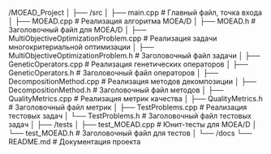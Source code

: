 /MOEAD_Project
│
├── /src
│   ├── main.cpp            # Главный файл, точка входа
│   ├── MOEAD.cpp           # Реализация алгоритма MOEA/D
│   ├── MOEAD.h             # Заголовочный файл для MOEA/D
│   ├── MultiObjectiveOptimizationProblem.cpp  # Реализация задачи многокритериальной оптимизации
│   ├── MultiObjectiveOptimizationProblem.h    # Заголовочный файл задачи
│   ├── GeneticOperators.cpp   # Реализация генетических операторов
│   ├── GeneticOperators.h     # Заголовочный файл операторов
│   ├── DecompositionMethod.cpp  # Реализация методов декомпозиции
│   ├── DecompositionMethod.h    # Заголовочный файл методов
│   ├── QualityMetrics.cpp    # Реализация метрик качества
│   ├── QualityMetrics.h      # Заголовочный файл метрик
│   ├── TestProblems.cpp      # Реализация тестовых задач
│   └── TestProblems.h        # Заголовочный файл тестовых задач
│
├── /tests
│   ├── test_MOEAD.cpp        # Юнит-тесты для MOEA/D
│   └── test_MOEAD.h          # Заголовочный файл для тестов
│
└── /docs
└── README.md             # Документация проекта
